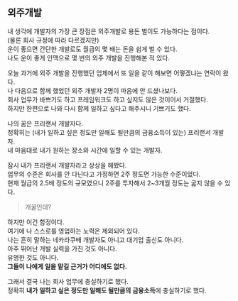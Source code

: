 ## 외주개발

내 생각에 개발자의 가장 큰 장점은 외주개발로 용돈 벌이도 가능하다는 점이다.  
(물론 회사 규정에 따라 다르겠지만)  
운이 좋으면 간단한 개발로도 월급의 몇 배는 돈을 쉽게 벌 수 있다.  
나도 운이 좋게 인맥으로 몇 번의 외주 개발을 진행해본 적 있다.  

오늘 과거에 외주 개발을 진행했던 업체에서 또 일을 같이 해보면 어떻겠냐는 연락이 왔다.  
나 다음으로 함께 했었던 외주 개발자 2명이 마음에 안 드셨나보다.  
회사 업무가 바쁘기도 하고 프레임워크도 하고 싶지도 않은 것이어서 거절했다.  
하지만 한편으로 나와 다시 함께 일하고 싶다고 해주시니 기쁘기도 했다.  

나의 꿈은 프리랜서 개발자다.  
정확히는 (내가 일하고 싶은 정도만 일해도 될만큼의 금융소득이 있는) 프리랜서 개발자.  
내 마음대로 내가 원하는 장소와 시간에 일할 수 있는 개발자.  

잠시 내가 프리랜서 개발자라고 상상을 해봤다.  
업무의 수준은 회사를 안 다닌다고 가정하면 2주 정도면 가능한 수준이었다.  
현재 월급의 2.5배 정도의 규모였으니 2주를 투자해서 2~3개월 정도는 굶지 않을 수 있다.  

> 개꿀인데?  

하지만 이건 함정이다.  
여기에 나 스스로를 영업하는 노력은 제외되어 있다.   
나는 흔히 말하는 네카라쿠배 개발자도 아니고 대기업 출신도 아니다.  
아주 뛰어난 개발 실력을 가진 것도 아니다.  
유명한 것도 아니다.  
**그들이 나에게 일을 맡길 근거가 어디에도 없다.**

그래서 결국 나는 회사 업무에 충실하기로 했다.  
정확히 **내가 일하고 싶은 정도만 일해도 될만큼의 금융소득**에 충실하기로 했다.